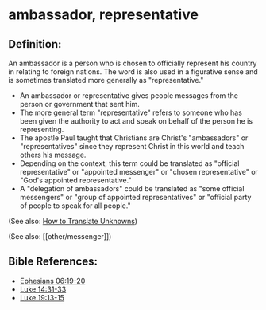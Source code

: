 # ambassador, representative #

## Definition: ##

An ambassador is a person who is chosen to officially represent his country in relating to foreign nations. The word is also used in a figurative sense and is sometimes translated more generally as "representative."

* An ambassador or representative gives people messages from the person or government that sent him.
* The more general term "representative" refers to someone who has been given the authority to act and speak on behalf of the person he  is representing.
* The apostle Paul taught that Christians are Christ's "ambassadors" or "representatives" since they represent Christ in this world and teach others his message.
* Depending on the context, this term could be translated as "official representative" or "appointed messenger" or "chosen representative" or "God's appointed representative."
* A "delegation of ambassadors" could be translated as "some official messengers" or "group of appointed representatives" or "official party of people to speak for all people."

(See also: [How to Translate Unknowns](en/ta-vol1/translate/man/translate-unknown))

(See also: [[other/messenger]])

## Bible References: ##

* [Ephesians 06:19-20](en/tn/eph/help/06/19)
* [Luke 14:31-33](en/tn/luk/help/14/31)
* [Luke 19:13-15](en/tn/luk/help/19/13)